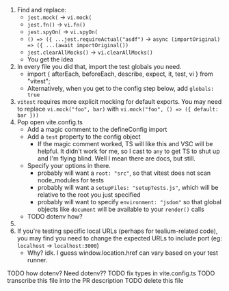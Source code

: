 1. Find and replace:
   * `jest.mock(` -> `vi.mock(`
   * `jest.fn()` -> `vi.fn()`
   * `jest.spyOn(` -> `vi.spyOn(`
   * `() => ({ ...jest.requireActual("asdf")` -> `async (importOriginal) => ({ ...(await importOriginal())`
   * `jest.clearAllMocks()` -> `vi.clearAllMocks()`
   * You get the idea
2. In every file you did that, import the test globals you need.
   * import { afterEach, beforeEach, describe, expect, it, test, vi } from "vitest";
   * Alternatively, when you get to the config step below, add `globals: true`
3. `vitest` requires more explicit mocking for default exports. You may need to replace `vi.mock("foo", bar)` with `vi.mock("foo", () => ({ default: bar }))`
4. Pop open vite.config.ts
   * Add a magic comment to the defineConfig import
   * Add a `test` property to the config object
      + If the magic comment worked, TS will like this and VSC will be helpful. It didn't work for me, so I cast to `any` to get TS to shut up and I'm flying blind. Well I mean there are docs, but still.
   * Specify your options in there.
      + probably will want a `root: "src"`, so that vitest does not scan node_modules for tests
      * probably will want a `setupFiles: "setupTests.js"`, which will be relative to the root you just specified
      * probably will want to specify `environment: "jsdom"` so that global objects like `document` will be available to your `render()` calls
   * TODO dotenv how?
5. 
6. If you're testing specific local URLs (perhaps for tealium-related code), you may find you need to change the expected URLs to include port (eg: `localhost` -> `localhost:3000`)
   * Why? idk. I guess window.location.href can vary based on your test runner.


TODO how dotenv? Need dotenv??
TODO fix types in vite.config.ts
TODO transcribe this file into the PR description
TODO delete this file
